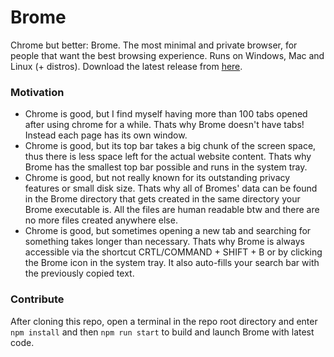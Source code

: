 # Brome
Chrome but better: Brome. The most minimal and private browser, for people that want
the best browsing experience. Runs on Windows, Mac and Linux (+ distros). 
Download the latest release from [here](https://github.com/Osiris-Team/Brome/releases/latest).

### Motivation
- Chrome is good, but I find myself having more than 100 tabs opened after using chrome for
a while. Thats why Brome doesn't have tabs! Instead each page has its own window.
- Chrome is good, but its top bar takes a big chunk of the screen space, thus there is less space left for the actual
website content. Thats why Brome has the smallest top bar possible and runs in the system tray.
- Chrome is good, but not really known for its outstanding privacy features or small disk size.
 Thats why all of Bromes' data can be found in the Brome directory that gets created in the same directory your Brome executable is. All the files are human readable btw and there are no more files created anywhere else. 
- Chrome is good, but sometimes opening a new tab and searching for something takes longer than necessary. Thats why
Brome is always accessible via the shortcut CRTL/COMMAND + SHIFT + B or by clicking the Brome icon in the system tray.
It also auto-fills your search bar with the previously copied text.

### Contribute
After cloning this repo, open a terminal in the repo root directory and enter `npm install` and then
`npm run start` to build and launch Brome with latest code.

